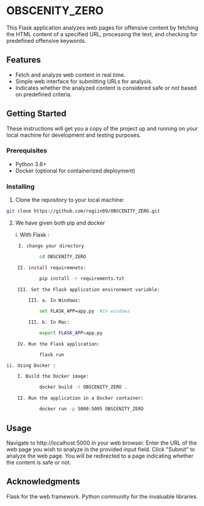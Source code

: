 # OBSCENITY_ZERO

This Flask application analyzes web pages for offensive content by fetching the HTML content of a specified URL, processing the text, and checking for predefined offensive keywords.

## Features

- Fetch and analyze web content in real time.
- Simple web interface for submitting URLs for analysis.
- Indicates whether the analyzed content is considered safe or not based on predefined criteria.

## Getting Started

These instructions will get you a copy of the project up and running on your local machine for development and testing purposes.

### Prerequisites

- Python 3.8+
- Docker (optional for containerized deployment)

### Installing

1. Clone the repository to your local machine:

```sh 
git clone https://github.com/regiin09/OBSCENITY_ZERO.git 
```

2. We have given both pip and docker

	i. With Flask :

		I. change your directory

```sh 
			cd OBSCENITY_ZERO
```			

		II. install requiremnets:
		
```sh 
			pip install -r requirements.txt
```

		III. Set the Flask application environment variable:

			III. a. In Windows:

```sh 
			set FLASK_APP=app.py  #in windows
```		

			III. b. In Mac:

```sh 
			export FLASK_APP=app.py 
```


		IV. Run the Flask application:

```sh 
			flask run
```
	
	ii. Using Docker :

		I. Build the Docker image:

```sh 
			docker build -t OBSCENITY_ZERO .
```
		
		II. Run the application in a Docker container:

```sh 
			docker run -p 5000:5005 OBSCENITY_ZERO
```


## Usage
Navigate to http://localhost:5000 in your web browser.
Enter the URL of the web page you wish to analyze in the provided input field.
Click "Submit" to analyze the web page. You will be redirected to a page indicating whether the content is safe or not.


## Acknowledgments
Flask for the web framework.
Python community for the invaluable libraries.